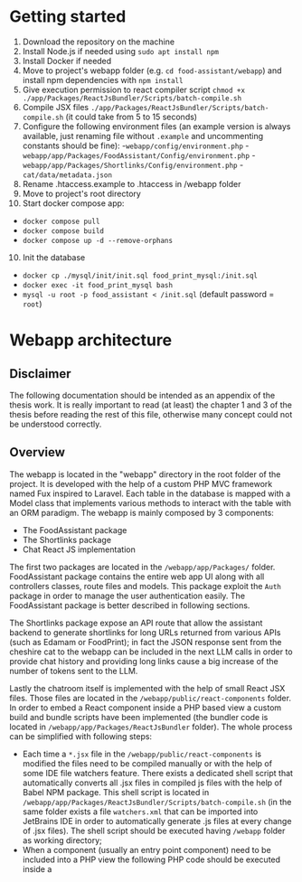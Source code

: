 # Getting started

1) Download the repository on the machine
2) Install Node.js if needed using `sudo apt install npm`
3) Install Docker if needed
4) Move to project's webapp folder (e.g. `cd food-assistant/webapp`) and install npm dependencies with `npm install`
5) Give execution permission to react compiler script `chmod +x ./app/Packages/ReactJsBundler/Scripts/batch-compile.sh`
6) Compile JSX files `./app/Packages/ReactJsBundler/Scripts/batch-compile.sh` (it could take from 5 to 15 seconds)
7) Configure the following environment files (an example version is always available, just renaming file
   without `.example` and uncommenting constants should be fine):
   -`webapp/config/environment.php`
   -`webapp/app/Packages/FoodAssistant/Config/environment.php`
   -`webapp/app/Packages/Shortlinks/Config/environment.php`
   -`cat/data/metadata.json`
8) Rename .htaccess.example to .htaccess in /webapp folder
8) Move to project's root directory
9) Start docker compose app:

- `docker compose pull`
- `docker compose build`
- `docker compose up -d --remove-orphans`

10) Init the database

- `docker cp ./mysql/init/init.sql food_print_mysql:/init.sql`
- `docker exec -it food_print_mysql bash`
- `mysql -u root -p food_assistant < /init.sql` (default password = `root`)

# Webapp architecture

## Disclaimer

The following documentation should be intended as an appendix of the thesis work. It is really important to read (at
least) the chapter 1 and 3 of the thesis before reading the rest of this file, otherwise many concept could not be
understood correctly.

## Overview

The webapp is located in the "webapp" directory in the root folder of the project. It is developed with the help of a
custom PHP MVC framework named Fux inspired to Laravel. Each table in the database is mapped with a Model class that
implements various methods to interact with the table with an ORM paradigm. The webapp is mainly composed by 3
components:

- The FoodAssistant package
- The Shortlinks package
- Chat React JS implementation

The first two packages are located in the `/webapp/app/Packages/` folder. FoodAssistant package contains the entire
web app UI along with all controllers classes, route files and models. This package exploit the `Auth` package in order
to manage the user authentication easily. The FoodAssistant package is better described in following sections.

The Shortlinks package expose an API route that allow the assistant backend to generate shortlinks for long URLs
returned
from various APIs (such as Edamam or FoodPrint); in fact the JSON response sent from the cheshire cat to the webapp can
be included in the next LLM calls in order to provide chat history and providing long links cause a big increase of the
number of tokens sent to the LLM.

Lastly the chatroom itself is implemented with the help of small React JSX files. Those files are located in
the `/webapp/public/react-components` folder. In order to embed a React component inside a PHP based view a custom build
and bundle scripts have been implemented (the bundler code is located in `/webapp/app/Packages/ReactJsBundler` folder).
The whole process can be simplified with following steps:

- Each time a `*.jsx` file in the `/webapp/public/react-components` is modified the files need to be compiled manually
  or with the help of some IDE file watchers feature. There exists a dedicated shell script that automatically converts
  all .jsx files in compiled js files with the help of Babel NPM package. This shell script is located
  in  `/webapp/app/Packages/ReactJsBundler/Scripts/batch-compile.sh` (in the same folder exists a file `watchers.xml`
  that can be imported into JetBrains IDE in order to automatically generate .js files at every change of .jsx files).
  The shell script should be executed having `/webapp` folder as working directory;
- When a component (usually an entry point component) need to be included into a PHP view the following PHP code should
  be executed inside a <script> tag in the
  view: ```php <?= \App\Packages\ReactJsBundler\ReactBundler::bundle("/AiAssistant/AiAssistantChatRoomView.jsx", true) ?> ```
  This small line of code allow the PHP bundler to read the entry point component along with its dependencies (various
  JS imports statements) and create a unique JS code bundle that will be inserted in place.

## FoodAssistant package

The aim of this package is to manage the whole UI and act as a conversational proxy between the user and the cheshire
cat core.

### Authentication

The UsersModel class (`webapp/app/Packages/FoodAssistant/Models/UsersModel.php`) implement a simple Authenticatable
interface that allow to use the Auth package along with its Auth class in order to easily manage alla authetication
phases. All phases (register, login, logout) are implemented in
the `webapp/app/Packages/FoodAssistant/Controllers/AuthController.php` class.

### Chat system

In order to separate the chatting engine from the authentication and the assistant implementation, the chat rooms
management is completely agnostic with respect to the AI assistant. This means that the AI assistant work on top of a
chat system (which works with its own users, chat rooms and messages) and links assistant users (those stored in
the `users` table) to a chat user (those stored in the `chat_users` table). Chat system tables have their own model
files which are located in the `webapp/app/models/Chat` folder.
The `webapp/app/Packages/FoodAssistant/Utils/ChatRepository.php` class allow the assistant's package to interact with
chat system tables allowing to store and retrieve messages in a specific chat room.
Another important file that interacts with the underlying chat system is
the `webapp/app/Packages/FoodAssistant/Utils/AssistantChatUtils.php` class. Inside this class two important methods are
implemented:

- `getChatRoomId` that retrieve assistant chat room id for a given user, if not exists a new chat room is created
- `getUserChatId` that provide a chat_user_id (meaning the chat system's user id) for a given platform user. This method
  is used by the previous one in order to create/retrieve the correct assistant chat room for the given user

This mechanism allow to replace the chat system with other chat providers or external platforms (for instances
ChatRocket or similar) by simply editing previously cited classes/methods.

### Assistant conversation flow

A typical assistant conversation flow follows the steps listed below (we assume that a platform user already exists and
is already logged-in):

- User navigate the `/chat` route, this trigger the `AssistantChatUtils::getChatRoomId` method which assign
  a `chat_user_id` to the logged user and create a new chat room for that newly created chat user. If one of these items
  already exists their instance is just returned and not created again. The system returns as response the chat view,
  along with the compiled JSX files and all dependencies;
- At this point the cheshire cat has never been invoked;
- Once the user send a new message the React application send a request to the `/ai-assistant/chat/send-text-message`
  endpoint which invoke the `ChatController::sendTextMessage` method. Here the system stores the user's message in the
  DB and forward it to the Cheshire cat instance through a websocket connection created with the help of the official
  PHP library. A fast response in returned to the user while keeping PHP waiting the assistant response in the
  background. When the response is returned from the cheshire cat it is processed (intercepting widgets code and
  transforming it into a valid JSON structured to be stored in the message metadata) and then it is stored in the
  database;
- During these asynchronous tasks, the React application continuously check for new messages (this is done by making a
  request every X seconds to the  `/ai-assistant/chat/get-messages` endpoint which returns new message list based on the
  last received message on the client side);
- When the system is waiting the cheshire cat response, the user cannot send another message, emulating the same
  conversation constraints for various chat-based AI assistant
- On the client side each time a new message is added to the UI, it is processed by specific React components in order
  to manage the presence of widgets inside the message (it is important to specify that each message can contain only
  one widget that will be placed at the end of the message). In particular the component `AiAssistantChatRoomView`
  renders the base `ChatRoomView` component passing the reference of a callback function `widgetRenderer` that, given a
  message, returns the correct widget component instance to be rendered (if needed). When the `ChatRoomView` component
  is rendering single chat room messages the message itself is process by this function and its result is passed as
  props to the `ChatRoomMessage` component that will finally render the message text and the widget too.

The `ChatRoomMessage` component is capable of manage multiple type of messages (potentially images, video,
audio, etc...). It basically obtains the correct component instance based on the message type (actually only TextMessage
is implemented) passing down the eventual widget component received by the `ChatRoomView` parent.

### UI examples

Example messages can be edited/added through the `webapp/app/Packages/FoodAssistant/Config/examples.php`. There are two
version of the examples: in english and italian version. They should be always in sync, if they are not, nothing
dangerous happen, however is highly recommended.

